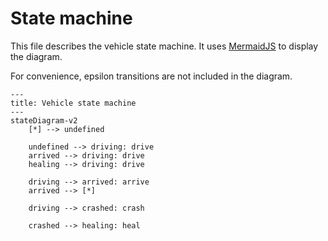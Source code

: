# State machine

This file describes the vehicle state machine.
It uses [MermaidJS](https://mermaid.js.org/) to display the diagram.

For convenience, epsilon transitions are not included in the diagram.

```mermaid
---
title: Vehicle state machine
---
stateDiagram-v2
    [*] --> undefined
    
    undefined --> driving: drive
    arrived --> driving: drive
    healing --> driving: drive
    
    driving --> arrived: arrive
    arrived --> [*]
    
    driving --> crashed: crash
    
    crashed --> healing: heal
```
